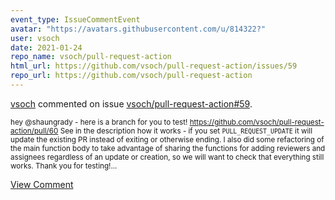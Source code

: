 ```yaml
---
event_type: IssueCommentEvent
avatar: "https://avatars.githubusercontent.com/u/814322?"
user: vsoch
date: 2021-01-24
repo_name: vsoch/pull-request-action
html_url: https://github.com/vsoch/pull-request-action/issues/59
repo_url: https://github.com/vsoch/pull-request-action
---
```


<a href='https://github.com/vsoch' target='_blank'>vsoch</a> commented on issue <a href='https://github.com/vsoch/pull-request-action/issues/59' target='_blank'>vsoch/pull-request-action#59</a>.

<small>hey @shaungrady - here is a branch for you to test! https://github.com/vsoch/pull-request-action/pull/60 See in the description how it works - if you set `PULL_REQUEST_UPDATE` it will update the existing PR instead of exiting or otherwise ending. I also did some refactoring of the main function body to take advantage of sharing the functions for adding reviewers and assignees regardless of an update or creation, so we will want to check that everything still works. Thank you for testing!...</small>

<a href='https://github.com/vsoch/pull-request-action/issues/59' target='_blank'>View Comment</a>